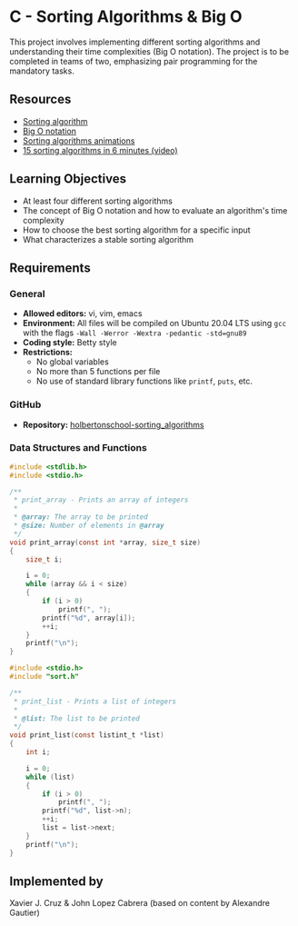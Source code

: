 # C - Sorting Algorithms & Big O

This project involves implementing different sorting algorithms and understanding their time complexities (Big O notation). The project is to be completed in teams of two, emphasizing pair programming for the mandatory tasks.


## Resources

- [Sorting algorithm](https://en.wikipedia.org/wiki/Sorting_algorithm)
- [Big O notation](https://en.wikipedia.org/wiki/Big_O_notation)
- [Sorting algorithms animations](https://www.toptal.com/developers/sorting-algorithms)
- [15 sorting algorithms in 6 minutes (video)](https://www.youtube.com/watch?v=kPRA0W1kECg)  

## Learning Objectives

- At least four different sorting algorithms
- The concept of Big O notation and how to evaluate an algorithm's time complexity
- How to choose the best sorting algorithm for a specific input
- What characterizes a stable sorting algorithm

## Requirements

### General

- **Allowed editors:** vi, vim, emacs
- **Environment:** All files will be compiled on Ubuntu 20.04 LTS using `gcc` with the flags `-Wall -Werror -Wextra -pedantic -std=gnu89`
- **Coding style:** Betty style
- **Restrictions:**
  - No global variables
  - No more than 5 functions per file
  - No use of standard library functions like `printf`, `puts`, etc.

### GitHub

- **Repository:** [holbertonschool-sorting_algorithms](https://github.com/Xavier308/holbertonschool-sorting_algorithms.git)


### Data Structures and Functions

```c
#include <stdlib.h>
#include <stdio.h>

/**
 * print_array - Prints an array of integers
 *
 * @array: The array to be printed
 * @size: Number of elements in @array
 */
void print_array(const int *array, size_t size)
{
    size_t i;

    i = 0;
    while (array && i < size)
    {
        if (i > 0)
            printf(", ");
        printf("%d", array[i]);
        ++i;
    }
    printf("\n");
}
```
```c
#include <stdio.h>
#include "sort.h"

/**
 * print_list - Prints a list of integers
 *
 * @list: The list to be printed
 */
void print_list(const listint_t *list)
{
    int i;

    i = 0;
    while (list)
    {
        if (i > 0)
            printf(", ");
        printf("%d", list->n);
        ++i;
        list = list->next;
    }
    printf("\n");
}
```
## Implemented by
Xavier J. Cruz & John Lopez Cabrera (based on content by Alexandre Gautier)

